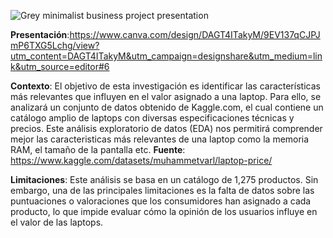 ![Grey minimalist business project presentation ](https://github.com/user-attachments/assets/178c6855-e5a2-492d-94bc-0f7188ef4385)

**Presentación**:https://www.canva.com/design/DAGT4ITakyM/9EV137qCJPJmP6TXG5Lchg/view?utm_content=DAGT4ITakyM&utm_campaign=designshare&utm_medium=link&utm_source=editor#6

**Contexto**: El objetivo de esta investigación es identificar las características más relevantes que influyen en el valor asignado a una laptop. Para ello, se analizará un conjunto de datos obtenido de Kaggle.com, el cual contiene un catálogo amplio de laptops con diversas especificaciones técnicas y precios. Este análisis exploratorio de datos (EDA) nos permitirá comprender mejor las caracteristicas más relevantes de una laptop como la memoria RAM, el tamaño de la pantalla etc.
**Fuente**: https://www.kaggle.com/datasets/muhammetvarl/laptop-price/

**Limitaciones**: Este análisis se basa en un catálogo de 1,275 productos. Sin embargo, una de las principales limitaciones es la falta de datos sobre las puntuaciones o valoraciones que los consumidores han asignado a cada producto, lo que impide evaluar cómo la opinión de los usuarios influye en el valor de las laptops.
